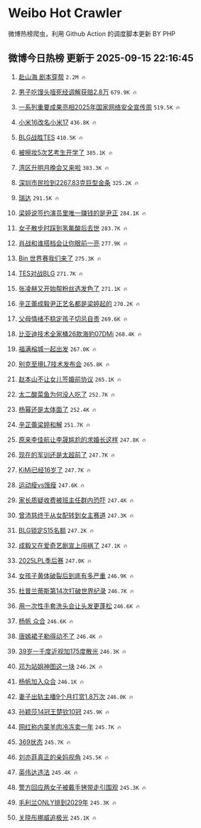 # Weibo Hot Crawler 



微博热榜爬虫，利用 Github Action 的调度脚本更新 BY PHP 


## 微博今日热榜 更新于 2025-09-15 22:16:45 
1. [赴山海 剧本穿帮](https://s.weibo.com/weibo?q=%E8%B5%B4%E5%B1%B1%E6%B5%B7%20%E5%89%A7%E6%9C%AC%E7%A9%BF%E5%B8%AE&t=31&band_rank=1&Refer=top) `2.2M 🔥` 

1. [男子吃馒头噎死经调解获赔2.8万](https://s.weibo.com/weibo?q=%23%E7%94%B7%E5%AD%90%E5%90%83%E9%A6%92%E5%A4%B4%E5%99%8E%E6%AD%BB%E7%BB%8F%E8%B0%83%E8%A7%A3%E8%8E%B7%E8%B5%942.8%E4%B8%87%23&t=31&band_rank=2&Refer=top) `679.9K 🔥` 

1. [一系列重要成果亮相2025年国家网络安全宣传周](https://s.weibo.com/weibo?q=%23%E4%B8%80%E7%B3%BB%E5%88%97%E9%87%8D%E8%A6%81%E6%88%90%E6%9E%9C%E4%BA%AE%E7%9B%B82025%E5%B9%B4%E5%9B%BD%E5%AE%B6%E7%BD%91%E7%BB%9C%E5%AE%89%E5%85%A8%E5%AE%A3%E4%BC%A0%E5%91%A8%23&t=31&band_rank=3&Refer=top) `519.5K 🔥` 

1. [小米16改名小米17](https://s.weibo.com/weibo?q=%23%E5%B0%8F%E7%B1%B316%E6%94%B9%E5%90%8D%E5%B0%8F%E7%B1%B317%23&t=31&band_rank=4&Refer=top) `436.8K 🔥` 

1. [BLG战胜TES](https://s.weibo.com/weibo?q=%23BLG%E6%88%98%E8%83%9CTES%23&t=31&band_rank=5&Refer=top) `410.5K 🔥` 

1. [被擦妆5次艺考生开学了](https://s.weibo.com/weibo?q=%23%E8%A2%AB%E6%93%A6%E5%A6%865%E6%AC%A1%E8%89%BA%E8%80%83%E7%94%9F%E5%BC%80%E5%AD%A6%E4%BA%86%23&t=31&band_rank=6&Refer=top) `385.1K 🔥` 

1. [湾区升明月晚会又来啦](https://s.weibo.com/weibo?q=%23%E6%B9%BE%E5%8C%BA%E5%8D%87%E6%98%8E%E6%9C%88%E6%99%9A%E4%BC%9A%E5%8F%88%E6%9D%A5%E5%95%A6%23&t=31&band_rank=7&Refer=top) `383.3K 🔥` 

1. [深圳市民捡到2267.83克巨型金条](https://s.weibo.com/weibo?q=%23%E6%B7%B1%E5%9C%B3%E5%B8%82%E6%B0%91%E6%8D%A1%E5%88%B02267.83%E5%85%8B%E5%B7%A8%E5%9E%8B%E9%87%91%E6%9D%A1%23&t=31&band_rank=8&Refer=top) `325.2K 🔥` 

1. [瑞达](https://s.weibo.com/weibo?q=%E7%91%9E%E8%BE%BE&t=31&band_rank=9&Refer=top) `291.5K 🔥` 

1. [梁婷说签约演员里唯一赚钱的是尹正](https://s.weibo.com/weibo?q=%23%E6%A2%81%E5%A9%B7%E8%AF%B4%E7%AD%BE%E7%BA%A6%E6%BC%94%E5%91%98%E9%87%8C%E5%94%AF%E4%B8%80%E8%B5%9A%E9%92%B1%E7%9A%84%E6%98%AF%E5%B0%B9%E6%AD%A3%23&t=31&band_rank=10&Refer=top) `284.1K 🔥` 

1. [女子散步时踩到氢氟酸后去世](https://s.weibo.com/weibo?q=%E5%A5%B3%E5%AD%90%E6%95%A3%E6%AD%A5%E6%97%B6%E8%B8%A9%E5%88%B0%E6%B0%A2%E6%B0%9F%E9%85%B8%E5%90%8E%E5%8E%BB%E4%B8%96&t=31&band_rank=11&Refer=top) `283.7K 🔥` 

1. [肖战和谁搭档会让你眼前一亮](https://s.weibo.com/weibo?q=%E8%82%96%E6%88%98%E5%92%8C%E8%B0%81%E6%90%AD%E6%A1%A3%E4%BC%9A%E8%AE%A9%E4%BD%A0%E7%9C%BC%E5%89%8D%E4%B8%80%E4%BA%AE&t=31&band_rank=12&Refer=top) `277.9K 🔥` 

1. [Bin 世界赛我们来了](https://s.weibo.com/weibo?q=Bin%20%E4%B8%96%E7%95%8C%E8%B5%9B%E6%88%91%E4%BB%AC%E6%9D%A5%E4%BA%86&t=31&band_rank=13&Refer=top) `275.3K 🔥` 

1. [TES对战BLG](https://s.weibo.com/weibo?q=%23TES%E5%AF%B9%E6%88%98BLG%23&t=31&band_rank=14&Refer=top) `271.7K 🔥` 

1. [张凌赫又开始帮粉丝选发色了](https://s.weibo.com/weibo?q=%23%E5%BC%A0%E5%87%8C%E8%B5%AB%E5%8F%88%E5%BC%80%E5%A7%8B%E5%B8%AE%E7%B2%89%E4%B8%9D%E9%80%89%E5%8F%91%E8%89%B2%E4%BA%86%23&t=31&band_rank=15&Refer=top) `271.1K 🔥` 

1. [辛芷蕾成毅尹正艺名都是梁婷起的](https://s.weibo.com/weibo?q=%23%E8%BE%9B%E8%8A%B7%E8%95%BE%E6%88%90%E6%AF%85%E5%B0%B9%E6%AD%A3%E8%89%BA%E5%90%8D%E9%83%BD%E6%98%AF%E6%A2%81%E5%A9%B7%E8%B5%B7%E7%9A%84%23&t=31&band_rank=16&Refer=top) `270.2K 🔥` 

1. [父母情绪不稳定孩子切忌自责](https://s.weibo.com/weibo?q=%23%E7%88%B6%E6%AF%8D%E6%83%85%E7%BB%AA%E4%B8%8D%E7%A8%B3%E5%AE%9A%E5%AD%A9%E5%AD%90%E5%88%87%E5%BF%8C%E8%87%AA%E8%B4%A3%23&t=31&band_rank=17&Refer=top) `269.6K 🔥` 

1. [比亚迪技术全家桶26款海豹07DMi](https://s.weibo.com/weibo?q=%23%E6%AF%94%E4%BA%9A%E8%BF%AA%E6%8A%80%E6%9C%AF%E5%85%A8%E5%AE%B6%E6%A1%B626%E6%AC%BE%E6%B5%B7%E8%B1%B907DMi%23&t=31&band_rank=18&Refer=top) `268.4K 🔥` 

1. [福满榕城一起出发](https://s.weibo.com/weibo?q=%23%E7%A6%8F%E6%BB%A1%E6%A6%95%E5%9F%8E%E4%B8%80%E8%B5%B7%E5%87%BA%E5%8F%91%23&t=31&band_rank=19&Refer=top) `267.0K 🔥` 

1. [别克至境L7技术发布会](https://s.weibo.com/weibo?q=%23%E5%88%AB%E5%85%8B%E8%87%B3%E5%A2%83L7%E6%8A%80%E6%9C%AF%E5%8F%91%E5%B8%83%E4%BC%9A%23&t=31&band_rank=20&Refer=top) `265.8K 🔥` 

1. [赵本山不让女儿签婚前协议](https://s.weibo.com/weibo?q=%23%E8%B5%B5%E6%9C%AC%E5%B1%B1%E4%B8%8D%E8%AE%A9%E5%A5%B3%E5%84%BF%E7%AD%BE%E5%A9%9A%E5%89%8D%E5%8D%8F%E8%AE%AE%23&t=31&band_rank=21&Refer=top) `265.1K 🔥` 

1. [太二酸菜鱼为何没人吃了](https://s.weibo.com/weibo?q=%23%E5%A4%AA%E4%BA%8C%E9%85%B8%E8%8F%9C%E9%B1%BC%E4%B8%BA%E4%BD%95%E6%B2%A1%E4%BA%BA%E5%90%83%E4%BA%86%23&t=31&band_rank=22&Refer=top) `252.7K 🔥` 

1. [杨幂还是太体面了](https://s.weibo.com/weibo?q=%E6%9D%A8%E5%B9%82%E8%BF%98%E6%98%AF%E5%A4%AA%E4%BD%93%E9%9D%A2%E4%BA%86&t=31&band_rank=23&Refer=top) `252.4K 🔥` 

1. [辛芷蕾梁婷和解](https://s.weibo.com/weibo?q=%23%E8%BE%9B%E8%8A%B7%E8%95%BE%E6%A2%81%E5%A9%B7%E5%92%8C%E8%A7%A3%23&t=31&band_rank=24&Refer=top) `251.7K 🔥` 

1. [原来李佳航让李晟尴尬的求婚长这样](https://s.weibo.com/weibo?q=%E5%8E%9F%E6%9D%A5%E6%9D%8E%E4%BD%B3%E8%88%AA%E8%AE%A9%E6%9D%8E%E6%99%9F%E5%B0%B4%E5%B0%AC%E7%9A%84%E6%B1%82%E5%A9%9A%E9%95%BF%E8%BF%99%E6%A0%B7&t=31&band_rank=25&Refer=top) `247.8K 🔥` 

1. [现在的军训还是太超前了](https://s.weibo.com/weibo?q=%23%E7%8E%B0%E5%9C%A8%E7%9A%84%E5%86%9B%E8%AE%AD%E8%BF%98%E6%98%AF%E5%A4%AA%E8%B6%85%E5%89%8D%E4%BA%86%23&t=31&band_rank=26&Refer=top) `247.7K 🔥` 

1. [KiMi已经16岁了](https://s.weibo.com/weibo?q=%23KiMi%E5%B7%B2%E7%BB%8F16%E5%B2%81%E4%BA%86%23&t=31&band_rank=27&Refer=top) `247.7K 🔥` 

1. [运动瘦vs饿瘦](https://s.weibo.com/weibo?q=%E8%BF%90%E5%8A%A8%E7%98%A6vs%E9%A5%BF%E7%98%A6&t=31&band_rank=28&Refer=top) `247.6K 🔥` 

1. [家长质疑收费被班主任群内恐吓](https://s.weibo.com/weibo?q=%23%E5%AE%B6%E9%95%BF%E8%B4%A8%E7%96%91%E6%94%B6%E8%B4%B9%E8%A2%AB%E7%8F%AD%E4%B8%BB%E4%BB%BB%E7%BE%A4%E5%86%85%E6%81%90%E5%90%93%23&t=31&band_rank=29&Refer=top) `247.4K 🔥` 

1. [曾沛慈终于从女配转到女主赛道](https://s.weibo.com/weibo?q=%E6%9B%BE%E6%B2%9B%E6%85%88%E7%BB%88%E4%BA%8E%E4%BB%8E%E5%A5%B3%E9%85%8D%E8%BD%AC%E5%88%B0%E5%A5%B3%E4%B8%BB%E8%B5%9B%E9%81%93&t=31&band_rank=30&Refer=top) `247.3K 🔥` 

1. [BLG锁定S15名额](https://s.weibo.com/weibo?q=%23BLG%E9%94%81%E5%AE%9AS15%E5%90%8D%E9%A2%9D%23&t=31&band_rank=31&Refer=top) `247.2K 🔥` 

1. [成毅又在爱奇艺剧宣上闯祸了](https://s.weibo.com/weibo?q=%E6%88%90%E6%AF%85%E5%8F%88%E5%9C%A8%E7%88%B1%E5%A5%87%E8%89%BA%E5%89%A7%E5%AE%A3%E4%B8%8A%E9%97%AF%E7%A5%B8%E4%BA%86&t=31&band_rank=32&Refer=top) `247.1K 🔥` 

1. [2025LPL季后赛](https://s.weibo.com/weibo?q=%232025LPL%E5%AD%A3%E5%90%8E%E8%B5%9B%23&t=31&band_rank=33&Refer=top) `247.0K 🔥` 

1. [女孩子黄体破裂后到底有多严重](https://s.weibo.com/weibo?q=%23%E5%A5%B3%E5%AD%A9%E5%AD%90%E9%BB%84%E4%BD%93%E7%A0%B4%E8%A3%82%E5%90%8E%E5%88%B0%E5%BA%95%E6%9C%89%E5%A4%9A%E4%B8%A5%E9%87%8D%23&t=31&band_rank=34&Refer=top) `246.9K 🔥` 

1. [杜普兰蒂斯第14次打破世界纪录](https://s.weibo.com/weibo?q=%E6%9D%9C%E6%99%AE%E5%85%B0%E8%92%82%E6%96%AF%E7%AC%AC14%E6%AC%A1%E6%89%93%E7%A0%B4%E4%B8%96%E7%95%8C%E7%BA%AA%E5%BD%95&t=31&band_rank=35&Refer=top) `246.7K 🔥` 

1. [用一次性手套洗头会让头发更蓬松](https://s.weibo.com/weibo?q=%23%E7%94%A8%E4%B8%80%E6%AC%A1%E6%80%A7%E6%89%8B%E5%A5%97%E6%B4%97%E5%A4%B4%E4%BC%9A%E8%AE%A9%E5%A4%B4%E5%8F%91%E6%9B%B4%E8%93%AC%E6%9D%BE%23&t=31&band_rank=36&Refer=top) `246.6K 🔥` 

1. [杨帆 众合](https://s.weibo.com/weibo?q=%E6%9D%A8%E5%B8%86%20%E4%BC%97%E5%90%88&t=31&band_rank=37&Refer=top) `246.6K 🔥` 

1. [唐嫣裙子勒得动不了](https://s.weibo.com/weibo?q=%E5%94%90%E5%AB%A3%E8%A3%99%E5%AD%90%E5%8B%92%E5%BE%97%E5%8A%A8%E4%B8%8D%E4%BA%86&t=31&band_rank=38&Refer=top) `246.4K 🔥` 

1. [39岁一千度近视加175度散光](https://s.weibo.com/weibo?q=39%E5%B2%81%E4%B8%80%E5%8D%83%E5%BA%A6%E8%BF%91%E8%A7%86%E5%8A%A0175%E5%BA%A6%E6%95%A3%E5%85%89&t=31&band_rank=39&Refer=top) `246.3K 🔥` 

1. [邓为站姐神图这一块](https://s.weibo.com/weibo?q=%E9%82%93%E4%B8%BA%E7%AB%99%E5%A7%90%E7%A5%9E%E5%9B%BE%E8%BF%99%E4%B8%80%E5%9D%97&t=31&band_rank=40&Refer=top) `246.2K 🔥` 

1. [杨帆加入众合](https://s.weibo.com/weibo?q=%23%E6%9D%A8%E5%B8%86%E5%8A%A0%E5%85%A5%E4%BC%97%E5%90%88%23&t=31&band_rank=41&Refer=top) `246.1K 🔥` 

1. [妻子出轨主播9个月打赏1.8万次](https://s.weibo.com/weibo?q=%23%E5%A6%BB%E5%AD%90%E5%87%BA%E8%BD%A8%E4%B8%BB%E6%92%AD9%E4%B8%AA%E6%9C%88%E6%89%93%E8%B5%8F1.8%E4%B8%87%E6%AC%A1%23&t=31&band_rank=42&Refer=top) `246.0K 🔥` 

1. [孙颖莎14冠王楚钦10冠](https://s.weibo.com/weibo?q=%23%E5%AD%99%E9%A2%96%E8%8E%8E14%E5%86%A0%E7%8E%8B%E6%A5%9A%E9%92%A610%E5%86%A0%23&t=31&band_rank=43&Refer=top) `245.9K 🔥` 

1. [网红称内蒙羊肉冷冻卖一年](https://s.weibo.com/weibo?q=%E7%BD%91%E7%BA%A2%E7%A7%B0%E5%86%85%E8%92%99%E7%BE%8A%E8%82%89%E5%86%B7%E5%86%BB%E5%8D%96%E4%B8%80%E5%B9%B4&t=31&band_rank=44&Refer=top) `245.7K 🔥` 

1. [369状态](https://s.weibo.com/weibo?q=369%E7%8A%B6%E6%80%81&t=31&band_rank=45&Refer=top) `245.7K 🔥` 

1. [刘亦菲真正的亲妈视角](https://s.weibo.com/weibo?q=%E5%88%98%E4%BA%A6%E8%8F%B2%E7%9C%9F%E6%AD%A3%E7%9A%84%E4%BA%B2%E5%A6%88%E8%A7%86%E8%A7%92&t=31&band_rank=46&Refer=top) `245.5K 🔥` 

1. [英伟达违法](https://s.weibo.com/weibo?q=%23%E8%8B%B1%E4%BC%9F%E8%BE%BE%E8%BF%9D%E6%B3%95%23&t=31&band_rank=47&Refer=top) `245.4K 🔥` 

1. [警方回应两女子被戴手铐带走引围观](https://s.weibo.com/weibo?q=%23%E8%AD%A6%E6%96%B9%E5%9B%9E%E5%BA%94%E4%B8%A4%E5%A5%B3%E5%AD%90%E8%A2%AB%E6%88%B4%E6%89%8B%E9%93%90%E5%B8%A6%E8%B5%B0%E5%BC%95%E5%9B%B4%E8%A7%82%23&t=31&band_rank=48&Refer=top) `245.3K 🔥` 

1. [毛利兰ONLY排到2029年](https://s.weibo.com/weibo?q=%E6%AF%9B%E5%88%A9%E5%85%B0ONLY%E6%8E%92%E5%88%B02029%E5%B9%B4&t=31&band_rank=49&Refer=top) `245.3K 🔥` 

1. [关晓彤挪威追极光](https://s.weibo.com/weibo?q=%23%E5%85%B3%E6%99%93%E5%BD%A4%E6%8C%AA%E5%A8%81%E8%BF%BD%E6%9E%81%E5%85%89%23&t=31&band_rank=50&Refer=top) `245.1K 🔥` 

